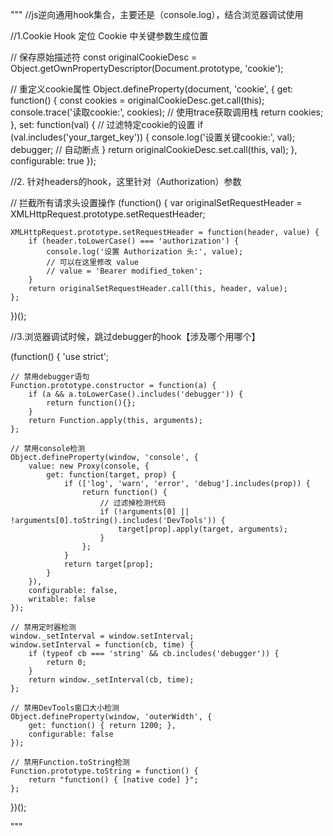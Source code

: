 """
//js逆向通用hook集合，主要还是（console.log），结合浏览器调试使用

//1.Cookie Hook 定位 Cookie 中关键参数生成位置

// 保存原始描述符
const originalCookieDesc = Object.getOwnPropertyDescriptor(Document.prototype, 'cookie');

// 重定义cookie属性
Object.defineProperty(document, 'cookie', {
    get: function() {
        const cookies = originalCookieDesc.get.call(this);
        console.trace('读取cookie:', cookies);  // 使用trace获取调用栈
        return cookies;
    },
    set: function(val) {
        // 过滤特定cookie的设置
        if (val.includes('your_target_key')) {
            console.log('设置关键cookie:', val);
            debugger;  // 自动断点
        }
        return originalCookieDesc.set.call(this, val);
    },
    configurable: true
});



//2. 针对headers的hook，这里针对（Authorization）参数

// 拦截所有请求头设置操作
(function() {
    var originalSetRequestHeader = XMLHttpRequest.prototype.setRequestHeader;
    
    XMLHttpRequest.prototype.setRequestHeader = function(header, value) {
        if (header.toLowerCase() === 'authorization') {
            console.log('设置 Authorization 头:', value);
            // 可以在这里修改 value
            // value = 'Bearer modified_token';
        }
        return originalSetRequestHeader.call(this, header, value);
    };
})();




//3.浏览器调试时候，跳过debugger的hook【涉及哪个用哪个】

(function() {
    'use strict';
    
    // 禁用debugger语句
    Function.prototype.constructor = function(a) {
        if (a && a.toLowerCase().includes('debugger')) {
            return function(){};
        }
        return Function.apply(this, arguments);
    };
    
    // 禁用console检测
    Object.defineProperty(window, 'console', {
        value: new Proxy(console, {
            get: function(target, prop) {
                if (['log', 'warn', 'error', 'debug'].includes(prop)) {
                    return function() {
                        // 过滤掉检测代码
                        if (!arguments[0] || !arguments[0].toString().includes('DevTools')) {
                            target[prop].apply(target, arguments);
                        }
                    };
                }
                return target[prop];
            }
        }),
        configurable: false,
        writable: false
    });
    
    // 禁用定时器检测
    window._setInterval = window.setInterval;
    window.setInterval = function(cb, time) {
        if (typeof cb === 'string' && cb.includes('debugger')) {
            return 0;
        }
        return window._setInterval(cb, time);
    };
    
    // 禁用DevTools窗口大小检测
    Object.defineProperty(window, 'outerWidth', {
        get: function() { return 1200; },
        configurable: false
    });
    
    // 禁用Function.toString检测
    Function.prototype.toString = function() {
        return "function() { [native code] }";
    };
})();



"""
